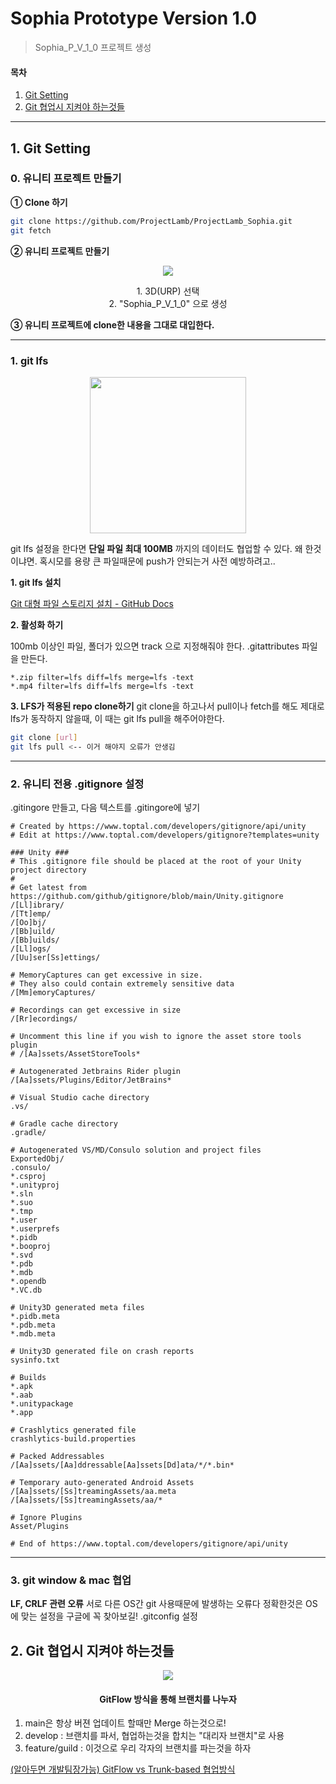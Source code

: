 # Sophia Prototype Version 1.0

> Sophia_P_V_1_0 프로젝트 생성

#### 목차
1. [Git Setting](#1-git-setting)
2. [Git 협업시 지켜야 하는것들](#2-git-협업시-지켜야-하는것들)

---

## 1. Git Setting

### 0. 유니티 프로젝트 만들기

**① Clone 하기**
```bash
git clone https://github.com/ProjectLamb/ProjectLamb_Sophia.git
git fetch
```

**② 유니티 프로젝트 만들기**
<div align=center>
    <img src="/img/2023-03-31-10-34-10.png">
    <p>1. 3D(URP) 선택 <br>2. "Sophia_P_V_1_0" 으로 생성</p>
</div>

**③ 유니티 프로젝트에 clone한 내용을 그대로 대입한다.**


---
### 1. git lfs

<div align=center>
    <img src="/img/2023-03-31-09-57-01.png" width=250px>
</div>

git lfs 설정을 한다면 **단일 파일 최대 100MB** 까지의 데이터도 협업할 수 있다. 왜 한것이냐면. 혹시모를 용량 큰 파일때문에 push가 안되는거 사전 예방하려고..

**1. git lfs 설치**

[Git 대형 파일 스토리지 설치 - GitHub Docs](https://docs.github.com/ko/repositories/working-with-files/managing-large-files/installing-git-large-file-storage)

**2. 활성화 하기**

100mb 이상인 파일, 폴더가 있으면 track 으로 지정해줘야 한다.
.gitattributes 파일을 만든다.

```.gitattribute
*.zip filter=lfs diff=lfs merge=lfs -text
*.mp4 filter=lfs diff=lfs merge=lfs -text
```

**3. LFS가 적용된 repo clone하기**
git clone을 하고나서 pull이나 fetch를 해도 제대로 lfs가 동작하지 않을때,
이 때는 git lfs pull을 해주어야한다.

```bash
git clone [url]
git lfs pull <-- 이거 해야지 오류가 안생김
```

---

### 2. 유니티 전용 .gitignore 설정

.gitingore 만들고, 다음 텍스트를 .gitingore에 넣기

```.gitignore
# Created by https://www.toptal.com/developers/gitignore/api/unity
# Edit at https://www.toptal.com/developers/gitignore?templates=unity

### Unity ###
# This .gitignore file should be placed at the root of your Unity project directory
#
# Get latest from https://github.com/github/gitignore/blob/main/Unity.gitignore
/[Ll]ibrary/
/[Tt]emp/
/[Oo]bj/
/[Bb]uild/
/[Bb]uilds/
/[Ll]ogs/
/[Uu]ser[Ss]ettings/

# MemoryCaptures can get excessive in size.
# They also could contain extremely sensitive data
/[Mm]emoryCaptures/

# Recordings can get excessive in size
/[Rr]ecordings/

# Uncomment this line if you wish to ignore the asset store tools plugin
# /[Aa]ssets/AssetStoreTools*

# Autogenerated Jetbrains Rider plugin
/[Aa]ssets/Plugins/Editor/JetBrains*

# Visual Studio cache directory
.vs/

# Gradle cache directory
.gradle/

# Autogenerated VS/MD/Consulo solution and project files
ExportedObj/
.consulo/
*.csproj
*.unityproj
*.sln
*.suo
*.tmp
*.user
*.userprefs
*.pidb
*.booproj
*.svd
*.pdb
*.mdb
*.opendb
*.VC.db

# Unity3D generated meta files
*.pidb.meta
*.pdb.meta
*.mdb.meta

# Unity3D generated file on crash reports
sysinfo.txt

# Builds
*.apk
*.aab
*.unitypackage
*.app

# Crashlytics generated file
crashlytics-build.properties

# Packed Addressables
/[Aa]ssets/[Aa]ddressable[Aa]ssets[Dd]ata/*/*.bin*

# Temporary auto-generated Android Assets
/[Aa]ssets/[Ss]treamingAssets/aa.meta
/[Aa]ssets/[Ss]treamingAssets/aa/*

# Ignore Plugins
Asset/Plugins

# End of https://www.toptal.com/developers/gitignore/api/unity
```

---

### 3. git window & mac 협업
**LF, CRLF 관련 오류**
서로 다른 OS간 git 사용때문에 발생하는 오류다 정확한것은 
OS에 맞는 설정을 구글에 꼭 찾아보길!
.gitconfig 설정

## 2. Git 협업시 지켜야 하는것들

<div align=center>
    <img src="/img/2023-03-31-10-41-08.png">
    <h4>GitFlow 방식을 통해 브랜치를 나누자</h4>
</div>

1. main은 항상 버젼 업데이트 할때만 Merge 하는것으로!
2. develop : 브랜치를 파서, 협업하는것을 합치는 "대리자 브랜치"로 사용
3. feature/guild : 이것으로 우리 각자의 브랜치를 파는것을 하자

[(알아두면 개발팀장가능) GitFlow vs Trunk-based 협업방식](https://www.youtube.com/watch?v=EV3FZ3cWBp8)